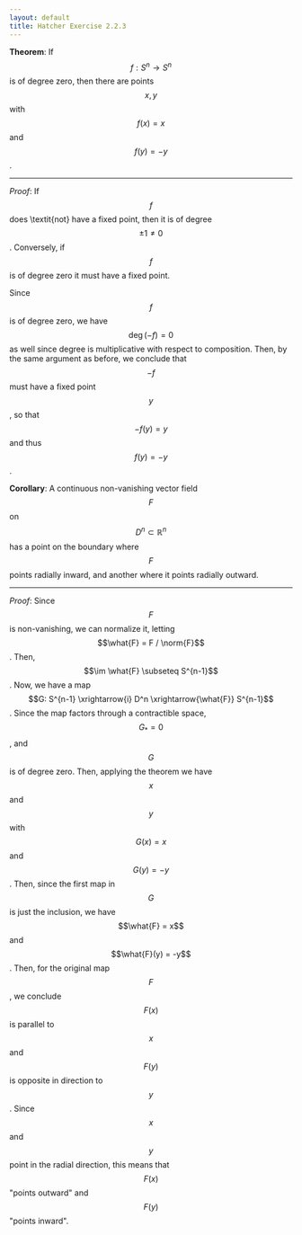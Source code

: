```yaml
---
layout: default
title: Hatcher Exercise 2.2.3
---
```




**Theorem**:
If $$f : S^n \rightarrow S^n$$ is of degree zero, then there are points $$x,y$$ with $$f(x) = x$$ and $$f(y) = -y$$.

---

*Proof*:
If $$f$$ does \textit{not} have a fixed point, then it is of degree $$\pm 1 \neq 0$$.
Conversely, if $$f$$ is of degree zero it must have a fixed point.

Since $$f$$ is of degree zero, we have $$\deg (-f) = 0$$ as well since degree is multiplicative with respect to composition.
Then, by the same argument as before, we conclude that $$-f$$ must have a fixed point $$y$$, so that $$-f(y) = y$$ and thus $$f(y) = -y$$.


**Corollary**:
A continuous non-vanishing vector field $$F$$ on $$D^n \subset \mathbb{R}^n$$ has a point on the boundary where $$F$$ points radially inward, and another where it points radially outward.

---

*Proof*:
Since $$F$$ is non-vanishing, we can normalize it, letting $$\what{F} = F / \norm{F}$$.
Then, $$\im \what{F} \subseteq S^{n-1}$$.
Now, we have a map $$G: S^{n-1} \xrightarrow{i} D^n \xrightarrow{\what{F}} S^{n-1}$$.
Since the map factors through a contractible space, $$G_* = 0$$, and $$G$$ is of degree zero.
Then, applying the theorem we have $$x$$ and $$y$$ with $$G(x) = x$$ and $$G(y) = -y$$.
Then, since the first map in $$G$$ is just the inclusion, we have $$\what{F} = x$$ and $$\what{F}(y) = -y$$.
Then, for the original map $$F$$, we conclude $$F(x)$$ is parallel to $$x$$ and $$F(y)$$ is opposite in direction to $$y$$.
Since $$x$$ and $$y$$ point in the radial direction, this means that $$F(x)$$ "points outward" and $$F(y)$$ "points inward".

